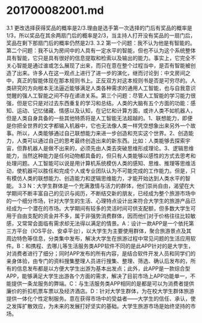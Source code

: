 # 201700082001.md
3.1 更改选择获得奖品的概率是2/3.理由是选手第一次选择的门后有奖品的概率是1/3，所以奖品在其余两扇门后的概率是2/3，当主持人打开没有奖品的一扇门后，奖品在剩下那扇门后的概率仍然是2/3.
3.2 第一个问题：我不认为他是有智能的。第二个问题：我不认为房间中的人具有一定水平的智能，但也不认为这个系统整体具有智能，它只是具有很好的信息提取和检索以及输出的能力。事实上，它完全不关心智能是通过谁或怎么展现了出来，而只在意在整个过程当中，是否有智能被创造了出来。许多人在这一观点上进行了进一步的演化，继而讨论到：中文房间之中，真正的智能体现在那本规则书上。正反双方对这本规则书是否是可穷尽的。人类研究的方向根本无法逼近能够满足人类各种需求的通用人工智能，也与自我意识觉醒的强人工智能之间不存在递进关系。第三个问题：尽管人工智能的学习能力很强，但是它只是对过去东西重复的学习和总结。人类的大脑有五个方面的功能：感知、运动、记忆储藏、情感以及认知，在记忆和计算方面，或许人类不如机器人，但是人类自身具备的一些其他特质将是人工智能无法超越的。1、联想能力，即便是你把全世界的文字都输入机器中，它也无法像人类一样凭空想象出来另外一个故事。所以，人类能够通过自己联想能力来进一步创造和充实这个世界。2、创造能力，人类可以通过自己的思考最终创造出来的新东西。比如：人类能够去探索宇宙，但靠机器人是做不出来的，必须先由人类去突破思维形成理论。3、逻辑思维能力，当然这种能力是任何动物都具备的，但只有人类能够以感性的方式去思考和处理问题。人工智能可以说是用计算机系统模仿人类的感知、思维、推理等思维活动，使机器可以胜任和完成个人或专业团队认为不可能完成的工作能力。但是，只有模仿人类的联想能力、创造能力和逻辑思维能力，才能开始达到人类水平的智能。
3.3 N：大学生群体是一个充满激情与活力的群体，他们崇尚自由，渴望在大学期间不断丰富自己的见识与阅历，不断结交新的朋友，已经成为整个旅游市场中的一个细分市场，针对大学生的生活、心理特点设计出来符合大学生的旅游产品已经成为一个潜在的市场。大学期间有较多的灵活时间可供支配额，但多数大学生可用于自由支配的资金并不多，属于非强势消费群体，因而他们对于价格往往比较敏感，又常常会面临有需求却无法得以满足的情景。A：设计一款APP是一个依托第三方平台（IOS平台、安卓平台），以大学生为主要使用群体，聚合旅游景点及其周边特色等信息，分类集中发布，解决大学生在旅游过程中常见问题的生活应用软件。B：和携程、去哪儿等生活服务类APP软件不同的是此APP针对的是大学生，对消费者进行了细分；同时APP发布的所有内容，是结合软件开发人员和同学们的亲身体验，由专门的资料搜集整理人员进行搜集、整理、筛选、确认后发布的，所有的信息发布都是以方便大学生出游为基本出发点；此外，此APP是一款综合型APP，能够满足大学生出游各个方面的需求，解决了目前市场上APP功能单一，不能提供一条龙服务的弊端。C：与生活服务类APP相同的是都是可以为消费者提供廉价的折扣机票车票以及经济酒店。D：针对大学生群体，为在校大学生群体旅游提供一体化个性定制服务。意在获得市场中的受益者——大学生的信任、承认，使之发挥扩散效应，为未来的发展打好坚实的基础。大学生旅游市场是始终坚持的市场。

